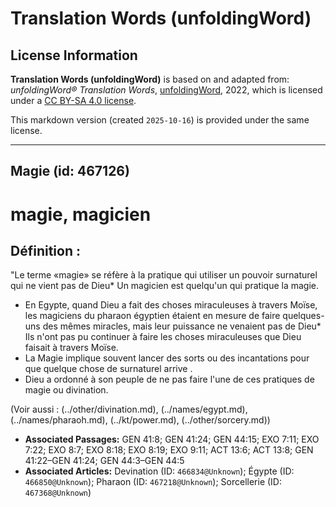 # Translation Words (unfoldingWord)

## License Information

**Translation Words (unfoldingWord)** is based on and adapted from: _unfoldingWord® Translation Words_, [unfoldingWord](https://unfoldingword.org/utw), 2022, which is licensed under a [CC BY-SA 4.0 license](https://creativecommons.org/licenses/by-sa/4.0/legalcode.en).

This markdown version (created `2025-10-16`) is provided under the same license.



--------------------------------

## Magie (id: 467126)

magie, magicien
===============

Définition :
------------

"Le terme «magie» se réfère à la pratique qui utiliser un pouvoir surnaturel qui ne vient pas de Dieu\* Un magicien est quelqu'un qui pratique la magie.

* En Egypte, quand Dieu a fait des choses miraculeuses à travers Moïse, les magiciens du pharaon égyptien étaient en mesure de faire quelques\-uns des mêmes miracles, mais leur puissance ne venaient pas de Dieu\* Ils n'ont pas pu continuer à faire les choses miraculeuses que Dieu faisait à travers Moïse.
* La Magie implique souvent lancer des sorts ou des incantations pour que quelque chose de surnaturel arrive .
* Dieu a ordonné à son peuple de ne pas faire l'une de ces pratiques de magie ou divination.

(Voir aussi : (../other/divination.md), (../names/egypt.md), (../names/pharaoh.md), (../kt/power.md), (../other/sorcery.md))

* **Associated Passages:** GEN 41:8; GEN 41:24; GEN 44:15; EXO 7:11; EXO 7:22; EXO 8:7; EXO 8:18; EXO 8:19; EXO 9:11; ACT 13:6; ACT 13:8; GEN 41:22–GEN 41:24; GEN 44:3–GEN 44:5
* **Associated Articles:** Devination  (ID: `466834@Unknown`); Égypte (ID: `466850@Unknown`); Pharaon (ID: `467218@Unknown`); Sorcellerie (ID: `467368@Unknown`)

